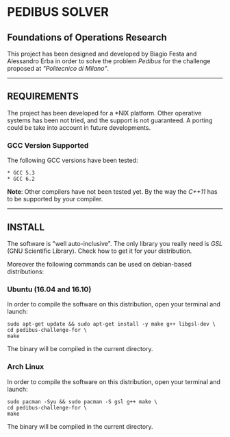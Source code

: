 # PEDIBUS SOLVER
## Foundations of Operations Research

This project has been designed and developed by Biagio Festa and
Alessandro Erba in order to solve the problem *Pedibus* for the
challenge proposed at *"Politecnico di Milano"*.

---

## REQUIREMENTS
The project has been developed for a *NIX platform.
Other operative systems has been not tried, and the support
is not guaranteed. A porting could be take into account in
future developments.

### GCC Version Supported
The following GCC versions have been tested:

    * GCC 5.3
    * GCC 6.2
    
__Note__: Other compilers have not been tested yet. By the way
the *C++11* has to be supported by your compiler.

---

## INSTALL
The software is "well auto-inclusive". The only library you really need
is *GSL* (GNU Scientific Library).
Check how to get it for your distribution.

Moreover the following commands can be used on debian-based distributions:

### Ubuntu (16.04 and 16.10)
In order to compile the software on this distribution, open your terminal
and launch:

    sudo apt-get update && sudo apt-get install -y make g++ libgsl-dev \
    cd pedibus-challenge-for \
    make
    
The binary will be compiled in the current directory.

### Arch Linux
In order to compile the software on this distribution, open your terminal
and launch:

    sudo pacman -Syu && sudo pacman -S gsl g++ make \
    cd pedibus-challenge-for \
    make
    
The binary will be compiled in the current directory.
